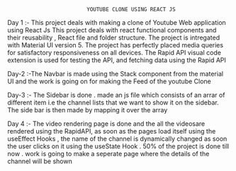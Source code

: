                              YOUTUBE CLONE USING REACT JS

Day 1 :- This project deals with making a clone of Youtube Web application using React Js 
This project deals with react functional components and their reusability , React file and folder structure.
The project is intregated with Material UI version 5. The project has perfectly placed media queries for satisfactory responsiveness on all devices.
The Rapid API visual code extension is  used for testing the API, and fetching data using the Rapid API

Day-2  :-The Navbar is made using the Stack component from the material UI and the work is going on for making the Feed of the youtube Clone

Day-3 :- The Sidebar is done . made an js file which consists of an arrar of different item i.e the channel lists that we want to show it on the sidebar. The side bar is then made by mapping it over the array 

Day 4 :- The video rendering page is done and the all the videosare rendered using the RapidAPI, as soon as the pages load itself using the useEffect Hooks , the name of the channel is dynamically changed as soon the user clicks on it using the useState Hook . 50% of the project is done till now . work is going to make a seperate page where the details of the channel will be shown